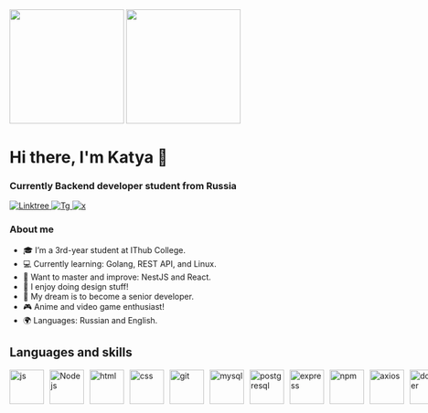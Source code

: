 <img src="https://github.com/user-attachments/assets/b3500d80-d3ea-4bab-8805-5f48ee7fe50b" height="200" />
<img src="https://github.com/user-attachments/assets/bb0ce063-f02c-4a78-bc9e-4bdb568c0660" height="200" />

<div id="header" style="align-items: center;">
      <h1>Hi there, I'm Katya 👋</h1>
      <h3>Currently Backend developer student from Russia</h3>
    </div>

<div id="socials" style="align-items: center;">
      <a href="https://linktr.ee/K4t3a">
        <img src="https://img.shields.io/badge/linktree-green?style=for-the-badge&logo=linktree&logoColor=white" alt="Linktree">
      </a>
      <a href="https://t.me/adepto_xiao">
        <img src="https://img.shields.io/badge/telegram-blue?style=for-the-badge&logo=telegram&logoColor=white"
          alt="Tg">
      </a>
      <a href="https://x.com/y_yaded">
        <img src="https://img.shields.io/badge/x-black?style=for-the-badge&logo=x&logoColor=white"
          alt="x">
      </a>
</div>



### About me  
- 🎓 I’m a 3rd-year student at IThub College.  
- 💻 Currently learning: Golang, REST API, and Linux.  
- 🚀 Want to master and improve: NestJS and React.  
- 🎨 I enjoy doing design stuff!  
- 🌟 My dream is to become a senior developer.  
- 🎮 Anime and video game enthusiast!  
- 🌍 Languages: Russian and English.

<div id="lang">
  <h2>Languages and skills</h2>
  <div style="display: flex; gap: 10px;">
    <img src="https://cdn.jsdelivr.net/gh/devicons/devicon@latest/icons/javascript/javascript-original.svg"
      style="height: 60px; width: 60px;" title="js" />
    <img src="https://cdn.jsdelivr.net/gh/devicons/devicon@latest/icons/nodejs/nodejs-original.svg"
      style="height: 60px; width: 60px;" title="Node js" />
    <img src="https://cdn.jsdelivr.net/gh/devicons/devicon@latest/icons/html5/html5-original-wordmark.svg"
      style="height: 60px; width: 60px;" title="html" />
    <img src="https://cdn.jsdelivr.net/gh/devicons/devicon@latest/icons/css3/css3-original.svg"
      style="height: 60px; width: 60px;" title="css" />
    <img src="https://cdn.jsdelivr.net/gh/devicons/devicon@latest/icons/git/git-original.svg"
      style="height: 60px; width: 60px;" title="git" />
    <img src="https://cdn.jsdelivr.net/gh/devicons/devicon@latest/icons/mysql/mysql-original.svg"  
      style="height: 60px; width: 60px;" title="mysql" />
    <img src="https://cdn.jsdelivr.net/gh/devicons/devicon@latest/icons/postgresql/postgresql-original.svg"
      style="height: 60px; width: 60px;" title="postgresql" />
    <img src="https://cdn.jsdelivr.net/gh/devicons/devicon@latest/icons/express/express-original.svg"
      style="height: 60px; width: 60px;" title="express" />
    <img src="https://cdn.jsdelivr.net/gh/devicons/devicon@latest/icons/npm/npm-original-wordmark.svg"
      style="height: 60px; width: 60px;" title="npm" />
    <img src="https://cdn.jsdelivr.net/gh/devicons/devicon@latest/icons/axios/axios-plain.svg"
      style="height: 60px; width: 60px;" title="axios" />
    <img src="https://cdn.jsdelivr.net/gh/devicons/devicon@latest/icons/docker/docker-original.svg"
      style="height: 60px; width: 60px;" title="docker" />
    <img src="https://cdn.jsdelivr.net/gh/devicons/devicon@latest/icons/php/php-original.svg"
      style="height: 60px; width: 60px;" title="docker" />
  </div>
